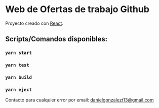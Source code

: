 # Web de Ofertas de trabajo Github

Proyecto creado con [React](https://es.reactjs.org/).

## Scripts/Comandos disponibles:

### `yarn start`

### `yarn test`

### `yarn build`

### `yarn eject`

Contacto para cualquier error por email: [danielgonzalezt13@gmail.com](mailto:danielgonzalezt13@gmail.com)
